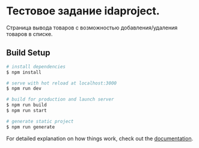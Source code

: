 # Тестовое задание idaproject.
Страница вывода товаров с возможностью добавления/удаления товаров в списке.

## Build Setup

```bash
# install dependencies
$ npm install

# serve with hot reload at localhost:3000
$ npm run dev

# build for production and launch server
$ npm run build
$ npm run start

# generate static project
$ npm run generate
```

For detailed explanation on how things work, check out the [documentation](https://nuxtjs.org).
